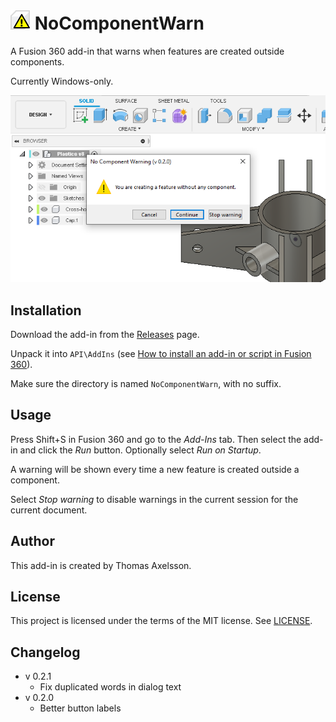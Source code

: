 # ![](resources/nocomponentwarn/32x32.png) NoComponentWarn

A Fusion 360 add-in that warns when features are created outside components.

Currently Windows-only.



![Screenshot](screenshot.png)



## Installation
Download the add-in from the [Releases](https://github.com/thomasa88/NoComponentWarn/releases) page.

Unpack it into `API\AddIns` (see [How to install an add-in or script in Fusion 360](https://knowledge.autodesk.com/support/fusion-360/troubleshooting/caas/sfdcarticles/sfdcarticles/How-to-install-an-ADD-IN-and-Script-in-Fusion-360.html)).

Make sure the directory is named `NoComponentWarn`, with no suffix.

## Usage

Press Shift+S in Fusion 360 and go to the *Add-Ins* tab. Then select the add-in and click the *Run* button. Optionally select *Run on Startup*.

A warning will be shown every time a new feature is created outside a component.

Select *Stop warning* to disable warnings in the current session for the current document.

## Author

This add-in is created by Thomas Axelsson.

## License

This project is licensed under the terms of the MIT license. See [LICENSE](LICENSE).

## Changelog

* v 0.2.1
  * Fix duplicated words in dialog text
* v 0.2.0
  * Better button labels